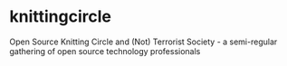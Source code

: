 knittingcircle
==============

Open Source Knitting Circle and (Not) Terrorist Society - a semi-regular gathering of open source technology professionals
